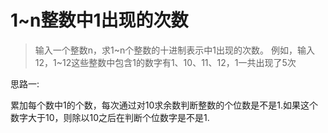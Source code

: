 # 1~n整数中1出现的次数

> 输入一个整数n，求1~n个整数的十进制表示中1出现的次数。
> 例如，输入12，1~12这些整数中包含1的数字有1、10、11、12，1一共出现了5次

思路一:

累加每个数中1的个数，每次通过对10求余数判断整数的个位数是不是1.如果这个数字大于10，则除以10之后在判断个位数字是不是1.


